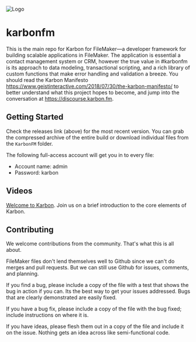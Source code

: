 ![Logo](KarbonLogo.png "Logo Title Text 1")

# karbonfm
This is the main repo for Karbon for FileMaker—a developer framework for building scalable applications in FileMaker. The application is essential a contact management system or CRM, however the true value in #karbonfm is its approach to data modeling, transactional scripting, and a rich library of custom functions that make error handling and validation a breeze. You should read the Karbon Manifesto https://www.geistinteractive.com/2018/07/30/the-karbon-manifesto/ to better understand what this project hopes to become, and jump into the conversation at https://discourse.karbon.fm.

## Getting Started

Check the releases link (above) for the most recent version. You can grab the compressed archive of the entire build or download individual files from the `KarbonFM` folder. 

The following full-access account will get you in to every file: 

* Account name: admin
* Password: karbon

## Videos

[Welcome to Karbon](http://vimeo.com/284639445). Join us on a brief introduction to the core elements of Karbon.

## Contributing

We welcome contributions from the community. That's what this is all about. 

FileMaker files don't lend themselves well to Github since we can't do merges and pull requests. But we can still use Github for issues, comments, and planning.

If you find a bug, please include a copy of the file with a test that shows the bug in action if you can. Its the best way to get your issues addressed. Bugs that are clearly demonstrated are easily fixed.

If you have a bug fix, please include a copy of the file with the bug fixed; include instructions on where it is.

If you have ideas, please flesh them out in a copy of the file and include it on the issue. Nothing gets an idea across like semi-functional code.
